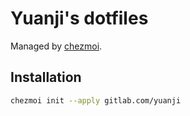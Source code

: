 # Yuanji's dotfiles

Managed by [chezmoi](https://github.com/twpayne/chezmoi).

## Installation

```bash
chezmoi init --apply gitlab.com/yuanji
```
